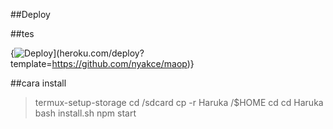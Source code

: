 ##Deploy

##tes

{![Deploy](https://herokucdn.com/deploy/button.svg)](heroku.com/deploy?template=https://github.com/nyakce/maop)}





##cara install
>termux-setup-storage
>cd /sdcard
>cp -r Haruka /$HOME
>cd
>cd Haruka
>bash install.sh
>npm start





























